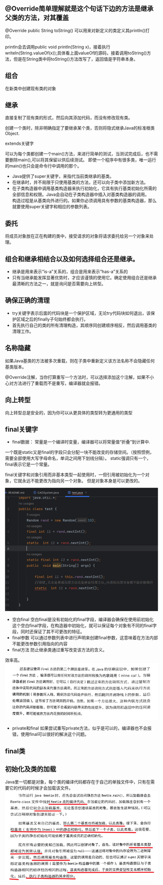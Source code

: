 ## @Override简单理解就是这个句话下边的方法是继承父类的方法，对其覆盖
@Override public String toString()  可以用来对新定义的类定义其println()打印。

println会去调用public void println(String x)，接着执行writeln(String.valueOf(x));具体看上面valueOf的源码，接着调用toString()方法，但是在String类中将toString()方法改写了，返回值是字符串本身。



## 组合
在新类中创建现有类的对象
## 继承
直接复制了现有类的形式，然后向其添加代码，而没有修改现有类。

创建一个类时，除非明确指定了要继承某个类，否则将隐式继承Java的标准根类Object.

extends关键字

可以为每个类都创建一个main()方法，来进行简单的测试，当测试完成后，也不需要删除main(),可以将其保留以供后续测试。
即使一个程序中有很多类，唯一运行的main()也只会是命令行中调用的那个。

* Java提供了super关键字，来指代当前类继承的基类。
* 在继承时，并不局限于只使用基类的方法，还可以向子类中添加新方法。
* 在子类构造器中调用基类构造器来执行初始化，它具有执行基类初始化所需的全部信息和权限。Java会自动在子类构造器中插入对基类构造器的调用。\
  构造过程是从基类向外进行的。如果你必须调用具有参数的基类构造器，那么就要使用super关键字和相应的参数列表。

## 委托
将成员对象放在正在构建的类中，接受请求的对象将请求委托给另一个对象来处理。

## 组合和继承相结合以及如何选择组合还是继承。
* 继承是用来表示“is-a”关系的，组合是用来表示“has-a”关系的
* 只有当继承能发挥显著优势时，才应该谨慎的使用它。确定使用组合还是继承最清晰的方法之一，就是询问是否需要向上转型。

## 确保正确的清理
* try关键字表示后面的代码块是一个保护区域，无论try代码块如何退出，该保护区域之后的finally子句始终都会执行。
* 首先执行自己的类的所有清理构造，其顺序同创建顺序相反，然后调用基类的清理工作。

## 名称隐藏
如果Java基类的方法被多次重载，则在子类中重新定义该方法名称不会隐藏任何基类版本。

@Override注解，当你打算重写一个方法时，可以选择添加这个注解，如果不小心对方法进行了重载而不是重写，编译器就会报错。

## 向上转型
向上转型总是安全的，因为你可以从更具体的类型转为更通用的类型

## final关键字
* final数据：
常量是一个编译时变量，编译器可以将常量值“折叠”到计算中.

一个既是static又是final的字段只会分配一块不能改变的存储空间。（按照惯例，需要全部使用大写字母命名，单词之间用下划线分隔）。
static强调只有一个，final表示它是一个常量。

final关键字和对象引用而非基本类型一起使用时，一但引用被初始化为一个对象，它就永远不能更改为指向另一个对象。
但是对象本身是可以更改的。

![alt text](./image/11.png)

* 空白final
空白final是没有初始化的final字段，编译器会确保在使用前初始化这个空白final字段，在构造器中初始化，就可以保证每个对象有不同的final字段，同时还保证了其不可更改的特征。
* final参数
可以通过参数列表中进行声明来创建final参数，这意味着在方法内部不能更改参数引用指向的内容
* final方法
防止继承类通过重写改变该方法的含义。

效率高。
![alt text](./image/12.png)

* private和final
如果尝试重写private方法，似乎是可以的，编译器也不会报错，使用final可以很好的解决这个问题。

## final类

## 初始化及类的加载
Java里一切都是对象，每个类的编译代码都存在于自己的单独文件中，只有在需要它的代码的时候才会加载该文件。
![alt text](./image/13.png)


